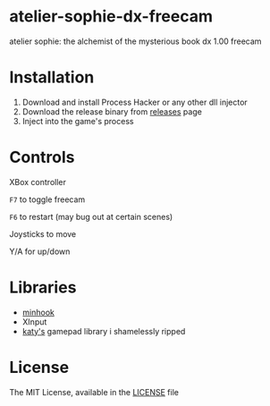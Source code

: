 # atelier-sophie-dx-freecam
 atelier sophie: the alchemist of the mysterious book dx 1.00 freecam
 
# Installation
1. Download and install Process Hacker or any other dll injector
2. Download the release binary from [releases](https://github.com/oiyl/atelier_sophie_dx_freecam/releases/) page
3. Inject into the game's process

# Controls
XBox controller

`F7` to toggle freecam

`F6` to restart (may bug out at certain scenes)

Joysticks to move

Y/A for up/down

# Libraries
* [minhook](https://github.com/TsudaKageyu/minhook)
* XInput
* [katy's](https://github.com/djkaty) gamepad library i shamelessly ripped

# License
The MIT License, available in the [LICENSE](https://github.com/oiyl/atelier_sophie_dx_freecam/blob/main/LICENSE) file
